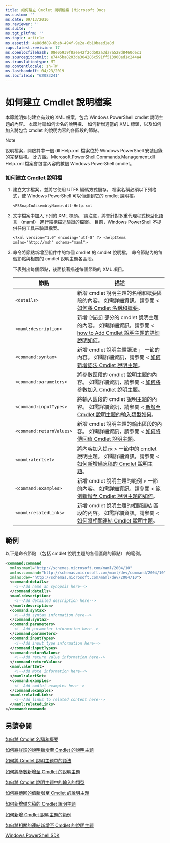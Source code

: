 ```yaml
---
title: 如何建立 Cmdlet 說明檔案 |Microsoft Docs
ms.custom: ''
ms.date: 09/13/2016
ms.reviewer: ''
ms.suite: ''
ms.tgt_pltfrm: ''
ms.topic: article
ms.assetid: 4a88dd89-6beb-494f-9e2a-6b10baed1a8d
caps.latest.revision: 17
ms.openlocfilehash: 08e05939f8aee42f2cd502a3da7a528d8460dec1
ms.sourcegitcommit: e7445ba8203da304286c591ff513900ad1c244a4
ms.translationtype: MT
ms.contentlocale: zh-TW
ms.lasthandoff: 04/23/2019
ms.locfileid: "62083241"
---
```

# <a name="how-to-create-the-cmdlet-help-file"></a>如何建立 Cmdlet 說明檔案

本節說明如何建立有效的 XML 檔案，包含 Windows PowerShell cmdlet 說明主題的內容。 本節討論如何命名的說明檔、 如何新增適當的 XML 標頭，以及如何加入將包含 cmdlet 的說明內容的各區段的節點。

> [!NOTE]
> 說明檔案，開啟其中一個 dll Help.xml 檔案位於 Windows PowerShell 安裝目錄的完整檢視。 比方說，Microsoft.PowerShell.Commands.Management.dll Help.xml 檔案會包含內容的數個 Windows PowerShell cmdlet。

### <a name="how-to-create-a-cmdlet-help-file"></a>如何建立 Cmdlet 說明檔

1. 建立文字檔案，並將它使用 UTF8 編碼方式儲存。 檔案名稱必須以下列格式，使 Windows PowerShell 可以偵測到它的 cmdlet 說明檔。

   `<PSSnapInAssemblyName>.dll-Help.xml`

2. 文字檔案中加入下列的 XML 標頭。 請注意，將會針對多重代理程式模型化語言 （maml） 進行結構描述驗證的檔案。 目前，Windows PowerShell 不提供任何工具來驗證檔案。

   `<?xml version="1.0" encoding="utf-8" ?> <helpItems xmlns="http://msh" schema="maml">`

3. 命令將節點新增至組件中的每個 cmdlet 的 cmdlet 說明檔。 命令節點內的每個節點與相關的 cmdlet 說明主題各區段。

   下表列出每個節點，後面接著描述每個節點的 XML 項目。

   |節點|描述|
   |----------|-----------------|
   |`<details>`|新增 cmdlet 說明主題的名稱和概要區段的內容。 如需詳細資訊，請參閱 <<c0> [ 如何將 Cmdlet 名稱和概要](./how-to-add-the-cmdlet-name-and-synopsis-to-a-cmdlet-help-topic.md)。|
   |`<maml:description>`|新增 [描述] 部分的 cmdlet 說明主題的內容。 如需詳細資訊，請參閱 < [how to Add Cmdlet 說明主題的詳細說明如何](./how-to-add-a-cmdlet-description.md)。|
   |`<command:syntax>`|新增 cmdlet 說明主題語法 」 一節的內容。 如需詳細資訊，請參閱 <<c0> [ 如何新增語法 Cmdlet 說明主題](./how-to-add-syntax-to-a-cmdlet-help-topic.md)。|
   |`<command:parameters>`|將參數區段的 cmdlet 說明主題的內容。 如需詳細資訊，請參閱 <<c0> [ 如何將參數加入 Cmdlet 說明主題](./how-to-add-parameter-information.md)。|
   |`<command:inputTypes>`|將輸入區段的 cmdlet 說明主題的內容。 如需詳細資訊，請參閱 <<c0> [ 新增至 Cmdlet 說明主題的輸入類型如何](./how-to-add-input-types-to-a-cmdlet-help-topic.md)。|
   |`<command:returnValues>`|新增 cmdlet 說明主題的輸出區段的內容。 如需詳細資訊，請參閱 <<c0> [ 如何將傳回值 Cmdlet 說明主題](./how-to-add-return-values-to-a-cmdlet-help-topic.md)。|
   |`<maml:alertset>`|將內容加入提示 > 一節中的 cmdlet 說明主題。 如需詳細資訊，請參閱 <<c0> [ 如何新增備忘稿的 Cmdlet 說明主題](./how-to-add-notes-to-a-cmdlet-help-topic.md)。|
   |`<command:examples>`|新增 cmdlet 說明主題的範例 > 一節的內容。 如需詳細資訊，請參閱 <<c0> [ 範例新增至 Cmdlet 說明主題的如何](./how-to-add-examples-to-a-cmdlet-help-topic.md)。|
   |`<maml:relatedLinks>`|新增 cmdlet 說明主題的相關連結 區段的內容。 如需詳細資訊，請參閱 <<c0> [ 如何將相關連結 Cmdlet 說明主題](./how-to-add-related-links-to-a-cmdlet-help-topic.md)。|

## <a name="example"></a>範例

 以下是命令節點 （包括 cmdlet 說明主題的各個區段的節點） 的範例。

```xml
<command:command
  xmlns:maml="http://schemas.microsoft.com/maml/2004/10"
  xmlns:command="http://schemas.microsoft.com/maml/dev/command/2004/10"
  xmlns:dev="http://schemas.microsoft.com/maml/dev/2004/10">
  <command:details>
    <!--Add name an synopsis here-->
  </command:details>
  <maml:description>
    <!--Add detailed description here-->
  </maml:description>
  <command:syntax>
    <!--Add syntax information here-->
  </command:syntax>
  <command:parameters>
    <!--Add parameter information here-->
  </command:parameters>
  <command:inputTypes>
    <!--Add input type information here-->
  </command:inputTypes>
  <command:returnValues>
    <!--Add return value information here-->
  </command:returnValues>
  <maml:alertSet>
    <!--Add Note information here-->
  </maml:alertSet>
  <command:examples>
    <!--Add cmdlet examples here-->
  </command:examples>
  <maml:relatedLinks>
    <!--Add links to related content here-->
  </maml:relatedLinks>
</command:command>
```

## <a name="see-also"></a>另請參閱

 [如何將 Cmdlet 名稱和概要](./how-to-add-the-cmdlet-name-and-synopsis-to-a-cmdlet-help-topic.md)

 [如何將詳細的說明新增至 Cmdlet 的說明主題](./how-to-add-a-cmdlet-description.md)

 [如何將 Cmdlet 說明主題中的語法](./how-to-add-syntax-to-a-cmdlet-help-topic.md)

 [如何將參數新增至 Cmdlet 的說明主題](./how-to-add-parameter-information.md)

 [如何將 Cmdlet 說明主題中的輸入的類型](./how-to-add-input-types-to-a-cmdlet-help-topic.md)

 [如何將傳回的值新增至 Cmdlet 的說明主題](./how-to-add-return-values-to-a-cmdlet-help-topic.md)

 [如何新增備忘稿的 Cmdlet 說明主題](./how-to-add-notes-to-a-cmdlet-help-topic.md)

 [如何新增 Cmdlet 說明主題的範例](./how-to-add-examples-to-a-cmdlet-help-topic.md)

 [如何將相關的連結新增至 Cmdlet 的說明主題](./how-to-add-related-links-to-a-cmdlet-help-topic.md)

 [Windows PowerShell SDK](../windows-powershell-reference.md)